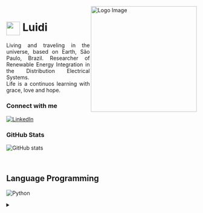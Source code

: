 <img align="right" alt="Logo Image" height="280" src="https://images.unsplash.com/photo-1519802772250-a52a9af0eacb?ixlib=rb-4.0.3&q=85&fm=jpg&crop=entropy&cs=srgb&w=3600">

<h1>
    <a href="https://luidis2020.github.io/">
     <img align="center" alt="" width="36px" src="https://images.unsplash.com/photo-1519802772250-a52a9af0eacb?ixlib=rb-4.0.3&q=85&fm=jpg&crop=entropy&cs=srgb&w=3600"></a>
    <span>Luidi</span>
</h1>

<p align="justify">Living and traveling in the universe, based on Earth, São Paulo, Brazil. Researcher of Renewable Energy Integration in the Distribution Electrical Systems. 
<br>
 Life is a continuos learning with grace, love and hope.
<!--
[![Preview](https://img.shields.io/badge/Portfolio-000?style=for-the-badge&logo=github&logoColor=FF00F6)](https://luidis2020.github.io/)
[![GitHub Page](https://img.shields.io/badge/luidis2020.github.io-67136f?style=for-the-badge)](https://luidis2020.github.io/)
-->
<h3 align="left">Connect with me</h3>

[![LinkedIn](https://img.shields.io/badge/-LinkedIn-000?style=for-the-badge&logo=linkedin&logoColor=FF00F6&color:FFF)](https://www.linkedin.com/in/luis-g-c-bautista-90994243/)

<h3 align="left">GitHub Stats</h3>

![GitHub stats](https://github-readme-stats-git-masterrstaa-rickstaa.vercel.app/api?username=luidis2020&hide_title=true&show_icons=true&include_all_commits=false&count_private=true&line_height=25&hide=issues&bg_color=000&title_color=FF00F6&text_color=FFF&border_radius=3&border_color=36123c&icon_color=FF00F6&theme=jolly)
<!--[![Most Used Languages](https://github-readme-stats-git-masterrstaa-rickstaa.vercel.app/api/top-langs/?username=luidis2020&line_height=10&card_width=290&layout=compact&hide_title=false&count_private=true&langs_count=4&show_icons=true&title_color=FF00F6&hide=html,css&bg_color=000&text_color=8B8B8B&border_radius=3&border_color=561760&count_private=true)](https://github.com/luidis2020/github-readme-stats)-->
<br>



## Language Programming
![Python](https://img.shields.io/badge/Python-000?style=for-the-badge&logo=python)




<details align="left">
  <summary></summary> 
 
  - Badges by <a href="https://shields.io/">shields.io</a><br>
  - GitHub Stats by <a href="https://github.com/anuraghazra/github-readme-stats">anuraghazra</a>
 
  <div align="right"> Harvest always come <a href="https://github.com/luidis2020">Luidi</a>.</div>

</details>
